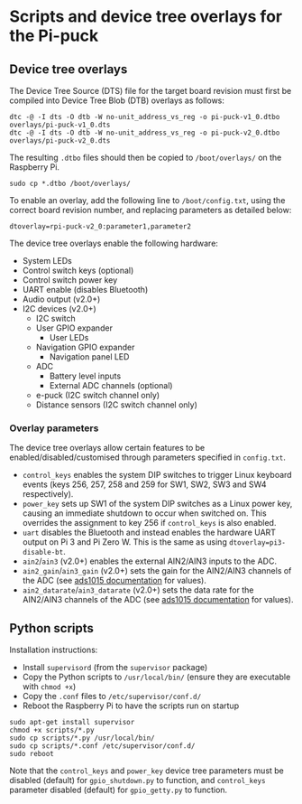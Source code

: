 # Scripts and device tree overlays for the Pi-puck

## Device tree overlays

The Device Tree Source (DTS) file for the target board revision must first be compiled into Device Tree Blob (DTB) overlays as follows:

```
dtc -@ -I dts -O dtb -W no-unit_address_vs_reg -o pi-puck-v1_0.dtbo overlays/pi-puck-v1_0.dts
dtc -@ -I dts -O dtb -W no-unit_address_vs_reg -o pi-puck-v2_0.dtbo overlays/pi-puck-v2_0.dts
```

The resulting `.dtbo` files should then be copied to `/boot/overlays/` on the Raspberry Pi.

```
sudo cp *.dtbo /boot/overlays/
```

To enable an overlay, add the following line to `/boot/config.txt`, using the correct board revision number, and replacing parameters as detailed below:

```
dtoverlay=rpi-puck-v2_0:parameter1,parameter2
```

The device tree overlays enable the following hardware:

- System LEDs
- Control switch keys (optional)
- Control switch power key
- UART enable (disables Bluetooth)
- Audio output (v2.0+)
- I2C devices (v2.0+)
  - I2C switch
  - User GPIO expander
    - User LEDs
  - Navigation GPIO expander
    - Navigation panel LED
  - ADC
    - Battery level inputs
    - External ADC channels (optional)
  - e-puck (I2C switch channel only)
  - Distance sensors (I2C switch channel only)

### Overlay parameters

The device tree overlays allow certain features to be enabled/disabled/customised through parameters specified in `config.txt`.

- `control_keys` enables the system DIP switches to trigger Linux keyboard events (keys 256, 257, 258 and 259 for SW1, SW2, SW3 and SW4 respectively).
- `power_key` sets up SW1 of the system DIP switches as a Linux power key, causing an immediate shutdown to occur when switched on. This overrides the assignment to key 256 if `control_keys` is also enabled.
- `uart` disables the Bluetooth and instead enables the hardware UART output on Pi 3 and Pi Zero W. This is the same as using `dtoverlay=pi3-disable-bt`.
- `ain2`/`ain3` (v2.0+) enables the external AIN2/AIN3 inputs to the ADC.
- `ain2_gain`/`ain3_gain` (v2.0+) sets the gain for the AIN2/AIN3 channels of the ADC (see [ads1015 documentation](https://github.com/raspberrypi/linux/blob/master/Documentation/devicetree/bindings/hwmon/ads1015.txt) for values).
- `ain2_datarate`/`ain3_datarate` (v2.0+) sets the data rate for the AIN2/AIN3 channels of the ADC (see [ads1015 documentation](https://github.com/raspberrypi/linux/blob/master/Documentation/devicetree/bindings/hwmon/ads1015.txt) for values).


## Python scripts

Installation instructions:

- Install `supervisord` (from the `supervisor` package)
- Copy the Python scripts to `/usr/local/bin/` (ensure they are executable with `chmod +x`)
- Copy the `.conf` files to `/etc/supervisor/conf.d/`
- Reboot the Raspberry Pi to have the scripts run on startup

```
sudo apt-get install supervisor
chmod +x scripts/*.py
sudo cp scripts/*.py /usr/local/bin/
sudo cp scripts/*.conf /etc/supervisor/conf.d/
sudo reboot
```

Note that the `control_keys` and `power_key` device tree parameters must be disabled (default) for `gpio_shutdown.py` to function, and `control_keys` parameter disabled (default) for `gpio_getty.py` to function.
